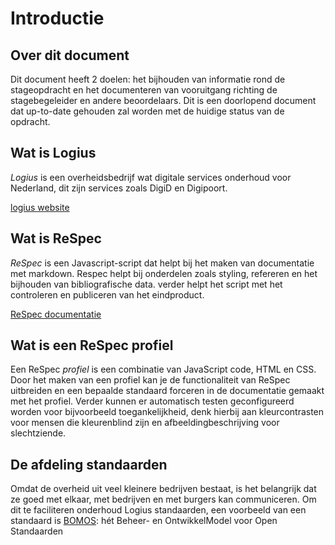# Introductie

## Over dit document
Dit document heeft 2 doelen: het bijhouden van informatie rond de stageopdracht en het documenteren van vooruitgang 
richting de stagebegeleider en andere beoordelaars. Dit is een doorlopend document dat up-to-date gehouden zal worden met
de huidige status van de opdracht. 

## Wat is Logius
<dfn>Logius</dfn> is een overheidsbedrijf wat digitale services onderhoud voor Nederland, dit zijn services zoals DigiD en Digipoort.  

[logius website](https://www.logius.nl/)

## Wat is ReSpec
<dfn>ReSpec</dfn> is een Javascript-script dat helpt bij het maken van documentatie met markdown. Respec helpt bij onderdelen zoals styling, refereren en het bijhouden van bibliografische data. verder helpt het script met het controleren en publiceren van het eindproduct.  

[ReSpec documentatie](https://respec.org/docs/)

## Wat is een ReSpec profiel
Een <a>ReSpec</a> <dfn>profiel</dfn> is een combinatie van JavaScript code, HTML en
CSS. Door het maken van een profiel kan je de functionaliteit van <a>ReSpec</a> uitbreiden en een bepaalde standaard
forceren in de documentatie gemaakt met het profiel. Verder kunnen er automatisch testen geconfigureerd worden voor
bijvoorbeeld toegankelijkheid, denk hierbij aan kleurcontrasten voor mensen die kleurenblind zijn en 
afbeeldingbeschrijving voor slechtziende.

## De afdeling standaarden
Omdat de overheid uit veel kleinere bedrijven bestaat, is het belangrijk dat ze goed met elkaar, met bedrijven en met burgers kan communiceren. Om dit te faciliteren onderhoud <a>Logius</a> standaarden, een voorbeeld van een standaard is [BOMOS](https://www.logius.nl/diensten/bomos): hét Beheer- en OntwikkelModel voor Open Standaarden 
